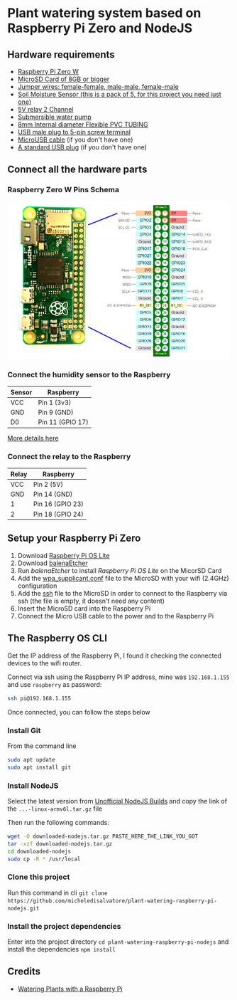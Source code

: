 # Plant watering system based on Raspberry Pi Zero and NodeJS


## Hardware requirements

- [Raspberry Pi Zero W](https://amzn.to/3yKlO7T)
- [MicroSD Card of 8GB or bigger](https://amzn.to/3xIDgsb)
- [Jumper wires: female-female, male-male, female-male](https://amzn.to/3m2ssTM)
- [Soil Moisture Sensor (this is a pack of 5, for this project you need just one)](https://amzn.to/3jQzQ1z)
- [5V relay 2 Channel](https://amzn.to/3CFJuNj)
- [Submersible water pump](https://amzn.to/3lXt1y1)
- [8mm Internal diameter Flexible PVC TUBING](https://amzn.to/3jT6cJ9)
- [USB male plug to 5-pin screw terminal](https://amzn.to/3jRGcxQ)
- [MicroUSB cable](https://www.amazon.co.uk/gp/search/ref=as_li_qf_sp_sr_il_tl?ie=UTF8&tag=micheledisa0d-21&keywords=micro%20usb%20cable&index=aps&camp=1634&creative=6738&linkCode=xm2&linkId=5eced105863dd061e585ed0b4120f13e) (if you don't have one)
- [A standard USB plug](https://www.amazon.co.uk/gp/search/ref=as_li_qf_sp_sr_il_tl?ie=UTF8&tag=micheledisa0d-21&keywords=USB%20plug&index=aps&camp=1634&creative=6738&linkCode=xm2&linkId=834a7dc8ad4e7522c07ff7061bab9e37) (if you don't have one)


## Connect all the hardware parts

### Raspberry Zero W Pins Schema

![Raspberry Zero W Pins Schema](https://github.com/micheledisalvatore/plant-watering-raspberry-pi-nodejs/blob/master/raspberrypi-zero-pins-schema.png?raw=true)

### Connect the humidity sensor to the Raspberry

| Sensor | Raspberry        |
|--------|------------------|
| VCC    | Pin 1 (3v3)      |
| GND    | Pin 9 (GND)      |
| D0     | Pin 11 (GPIO 17) |

[More details here](https://thepihut.com/blogs/raspberry-pi-tutorials/raspberry-pi-plant-pot-moisture-sensor-with-email-notification-tutorial)

### Connect the relay to the Raspberry

| Relay  | Raspberry        |
|--------|------------------|
| VCC    | Pin 2 (5V)       |
| GND    | Pin 14 (GND)     |
| 1      | Pin 16 (GPIO 23) |
| 2      | Pin 18 (GPIO 24) |

## Setup your Raspberry Pi Zero

1. Download [Raspberry Pi OS Lite](https://www.raspberrypi.org/software/operating-systems/)
2. Download [balenaEtcher](https://www.balena.io/etcher/)
3. Run *balenaEtcher* to install *Raspberry Pi OS Lite* on the MicorSD Card
4. Add the [wpa_supplicant.conf](https://github.com/micheledisalvatore/plant-watering-raspberry-pi-nodejs/blob/master/wpa_supplicant.conf?raw=true) file to the MicroSD with your wifi (2.4GHz) configuration
5. Add the [ssh](https://github.com/micheledisalvatore/plant-watering-raspberry-pi-nodejs/blob/master/ssh?raw=true) file to the MicroSD in order to connect to the Raspberry via ssh (the file is empty, it doesn't need any content)
6. Insert the MicroSD card into the Raspberry Pi
7. Connect the Micro USB cable to the power and to the Raspberry Pi


## The Raspberry OS CLI

Get the IP address of the Raspberry Pi, I found it checking the connected devices to the wifi router.

Connect via ssh using the Raspberry Pi IP address, mine was `192.168.1.155` and use `raspberry` as password:
```bash
ssh pi@192.168.1.155
```

Once connected, you can follow the steps below

### Install Git

From the command line

```bash
sudo apt update
sudo apt install git
```

### Install NodeJS

Select the latest version from [Unofficial NodeJS Builds](https://unofficial-builds.nodejs.org/download/release/) and copy the link of the `...-linux-armv6l.tar.gz` file

Then run the following commands:

```bash
wget -O downloaded-nodejs.tar.gz PASTE_HERE_THE_LINK_YOU_GOT
tar -xzf downloaded-nodejs.tar.gz
cd downloaded-nodejs
sudo cp -R * /usr/local
```

### Clone this project

Run this command in cli `git clone https://github.com/micheledisalvatore/plant-watering-raspberry-pi-nodejs.git`

### Install the project dependencies

Enter into the project directory `cd plant-watering-raspberry-pi-nodejs` and install the dependencies `npm install`


## Credits
- [Watering Plants with a Raspberry Pi](https://medium.com/going-fullstack/watering-plants-with-a-raspberry-pi-36eac51b8d23)

